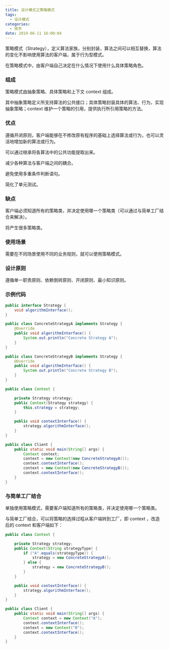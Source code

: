 ```yaml
---
title: 设计模式之策略模式
tags:
  - 设计模式
categories:
  - 技术
date: 2019-06-11 16:00:04
---
```


策略模式（Strategy），定义算法家族，分别封装，算法之间可以相互替换，算法的变化不影响使用算法的客户端，属于行为型模式。

在策略模式中，由客户端自己决定在什么情况下使用什么具体策略角色。



<!-- more -->




### 组成

策略模式由抽象策略、具体策略和上下文 context 组成。

其中抽象策略定义所支持算法的公共接口；具体策略封装具体的算法、行为，实现抽象策略；context 维护一个策略的引用，提供执行所引用策略的方法。



### 优点

遵循开闭原则，客户端能够在不修改原有程序的基础上选择算法或行为，也可以灵活地增加新的算法或行为。

可以通过继承将各算法中的公共功能提取出来。

减少各种算法与客户端之间的耦合。

避免使用多重条件判断语句。

简化了单元测试。



### 缺点

客户端必须知道所有的策略类，并决定使用哪一个策略类（可以通过与简单工厂结合来解决）。

将产生很多策略类。



### 使用场景

需要在不同场景使用不同的业务规则，就可以使用策略模式。



### 设计原则

遵循单一职责原则、依赖倒转原则、开闭原则、最小知识原则。



### 示例代码

```java
public interface Strategy {
    void algorithmInterface();
}

public class ConcreteStrategyA implements Strategy {
    @Override
    public void algorithmInterface() {
        System.out.println("Concrete Strategy A");
    }
}

public class ConcreteStrategyB implements Strategy {
    @Override
    public void algorithmInterface() {
        System.out.println("Concrete Strategy B");
    }
}

public class Context {

    private Strategy strategy;
    public Context(Strategy strategy) {
        this.strategy = strategy;
    }

    public void contextInterface() {
        strategy.algorithmInterface();
    }
}

public class Client {
    public static void main(String[] args) {
        Context context;
        context = new Context(new ConcreteStrategyA());
        context.contextInterface();
        context = new Context(new ConcreteStrategyB());
        context.contextInterface();
    }
}
```



### 与简单工厂结合

单独使用策略模式，需要客户端知道所有的策略类，并决定使用哪一个策略类。

与简单工厂结合，可以将策略的选择过程从客户端转到工厂，即 context ，改造后的 context 和客户端如下：

```java
public class Context {

    private Strategy strategy;
    public Context(String strategyType) {
        if ("A".equals(strategyType)) {
            strategy = new ConcreteStrategyA();
        } else {
            strategy = new ConcreteStrategyB();
        }
    }

    public void contextInterface() {
        strategy.algorithmInterface();
    }
}

public class Client {
    public static void main(String[] args) {
        Context context = new Context("A");
        context.contextInterface();
        context = new Context("B");
        context.contextInterface();
    }
}
```

